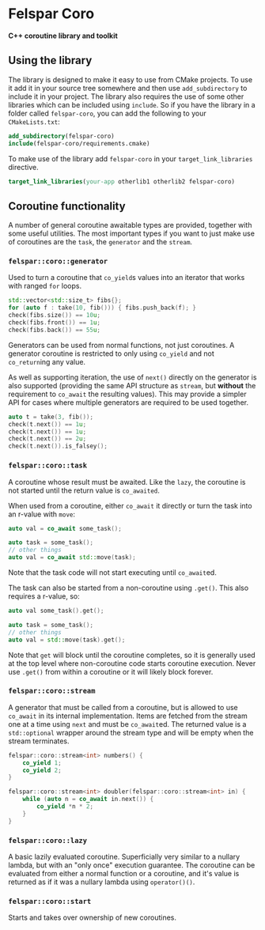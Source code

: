 # Felspar Coro

**C++ coroutine library and toolkit**


## Using the library

The library is designed to make it easy to use from CMake projects. To use it add it in your source tree somewhere and then use `add_subdirectory` to include it in your project. The library also requires the use of some other libraries which can be included using `include`. So if you have the library in a folder called `felspar-coro`, you can add the following to your `CMakeLists.txt`:

```cmake
add_subdirectory(felspar-coro)
include(felspar-coro/requirements.cmake)
```

To make use of the library add `felspar-coro` in your `target_link_libraries` directive.

```cmake
target_link_libraries(your-app otherlib1 otherlib2 felspar-coro)
```


## Coroutine functionality

A number of general coroutine awaitable types are provided, together with some useful utilities. The most important types if you want to just make use of coroutines are the `task`, the `generator` and the `stream`.


### `felspar::coro::generator`

Used to turn a coroutine that `co_yield`s values into an iterator that works with ranged `for` loops.

```cpp
std::vector<std::size_t> fibs{};
for (auto f : take(10, fib())) { fibs.push_back(f); }
check(fibs.size()) == 10u;
check(fibs.front()) == 1u;
check(fibs.back()) == 55u;
```

Generators can be used from normal functions, not just coroutines. A generator coroutine is restricted to only using `co_yield` and not `co_return`ing any value.

As well as supporting iteration, the use of `next()` directly on the generator is also supported (providing the same API structure as `stream`, but **without** the requirement to `co_await` the resulting values). This may provide a simpler API for cases where multiple generators are required to be used together.

```cpp
auto t = take(3, fib());
check(t.next()) == 1u;
check(t.next()) == 1u;
check(t.next()) == 2u;
check(t.next()).is_falsey();
```


### `felspar::coro::task`

A coroutine whose result must be awaited. Like the `lazy`, the coroutine is not started until the return value is `co_awaited`.

When used from a coroutine, either `co_await` it directly or turn the task into an r-value with `move`:

```cpp
auto val = co_await some_task();
```

```cpp
auto task = some_task();
// other things
auto val = co_await std::move(task);
```

Note that the task code will not start executing until `co_await`ed.

The task can also be started from a non-coroutine using `.get()`. This also requires a r-value, so:

```cpp
auto val some_task().get();
```

```cpp
auto task = some_task();
// other things
auto val = std::move(task).get();
```

Note that `get` will block until the coroutine completes, so it is generally used at the top level where non-coroutine code starts coroutine execution. Never use `.get()` from within a coroutine or it will likely block forever.


### `felspar::coro::stream`

A generator that must be called from a coroutine, but is allowed to use `co_await` in its internal implementation. Items are fetched from the stream one at a time using `next` and must be `co_await`ed. The returned value is a `std::optional` wrapper around the stream type and will be empty when the stream terminates.

```cpp
felspar::coro::stream<int> numbers() {
    co_yield 1;
    co_yield 2;
}

felspar::coro::stream<int> doubler(felspar::coro::stream<int> in) {
    while (auto n = co_await in.next()) {
        co_yield *n * 2;
    }
}
```


### `felspar::coro::lazy`

A basic lazily evaluated coroutine. Superficially very similar to a nullary lambda, but with an "only once" execution guarantee. The coroutine can be evaluated from either a normal function or a coroutine, and it's value is returned as if it was a nullary lambda using `operator()()`.


### `felspar::coro::start`

Starts and takes over ownership of new coroutines.
